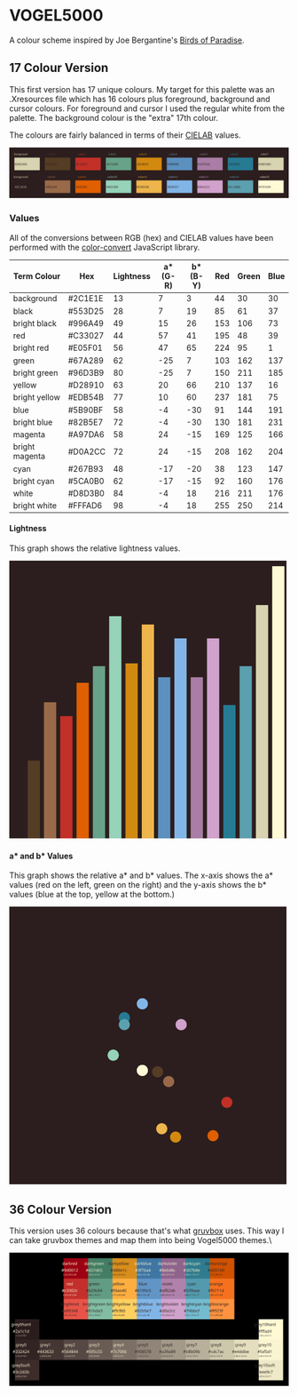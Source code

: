 # VOGEL5000

A colour scheme inspired by Joe Bergantine's [Birds of Paradise](https://github.com/bergantine/Birds-of-Paradise).

## 17 Colour Version

This first version has 17 unique colours.  My target for this palette was an .Xresources file which has 16 colours plus foreground, background and cursor colours.  For foreground and cursor I used the regular white from the palette.  The background colour is the "extra" 17th colour.

The colours are fairly balanced in terms of their [CIELAB](https://en.wikipedia.org/wiki/CIELAB_color_space) values.

<img src="./swatch.svg">

### Values

All of the conversions between RGB (hex) and CIELAB values have been performed with the [color-convert](https://github.com/Qix-/color-convert) JavaScript library.

Term Colour | Hex  | Lightness  | a* (G-R)  | b* (B-Y)  | Red  | Green  | Blue
--- | --- | --- | --- | --- | --- | --- | ---
background | #2C1E1E  | 13  | 7  | 3  | 44  | 30  | 30
black | #553D25  | 28  | 7  | 19  | 85  | 61  | 37
bright black | #996A49  | 49  | 15  | 26  | 153  | 106  | 73
red | #C33027  | 44  | 57  | 41  | 195  | 48  | 39
bright red | #E05F01  | 56  | 47  | 65  | 224  | 95  | 1
green | #67A289  | 62  | -25  | 7  | 103  | 162  | 137
bright green | #96D3B9  | 80  | -25  | 7  | 150  | 211  | 185
yellow | #D28910  | 63  | 20  | 66  | 210  | 137  | 16
bright yellow | #EDB54B  | 77  | 10  | 60  | 237  | 181  | 75
blue | #5B90BF  | 58  | -4  | -30  | 91  | 144  | 191
bright blue | #82B5E7  | 72  | -4  | -30  | 130  | 181  | 231
magenta | #A97DA6  | 58  | 24  | -15  | 169  | 125  | 166
bright magenta | #D0A2CC  | 72  | 24  | -15  | 208  | 162  | 204
cyan | #267B93  | 48  | -17  | -20  | 38  | 123  | 147
bright cyan | #5CA0B0  | 62  | -17  | -15  | 92  | 160  | 176
white | #D8D3B0  | 84  | -4  | 18  | 216  | 211  | 176
bright white | #FFFAD6  | 98  | -4  | 18  | 255  | 250  | 214


#### Lightness

This graph shows the relative lightness values.

<img src="./lab_lightness.png">

#### a* and b* Values

This graph shows the relative a* and b* values.  The x-axis shows the a* values (red on the left, green on the right) and the y-axis shows the b* values (blue at the top, yellow at the bottom.)

<img src="./lab_abscatter.png">

## 36 Colour Version

This version uses 36 colours because that's what [gruvbox]() uses.  This way I can take gruvbox themes and map them into being Vogel5000 themes.\

<img src="./swatch36.svg">
